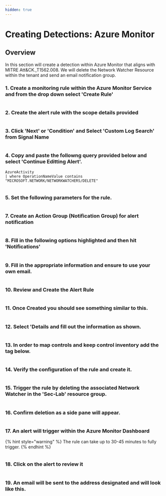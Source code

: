 ```yaml
---
hidden: true
---
```


# Creating Detections: Azure Monitor

## Overview

In this section will create a detection within Azure Monitor that aligns with MITRE Att\&CK.,T1562.008. We will delete the Network Watcher Resource within the tenant and send an email notification group.

### 1. Create a monitoring rule within the Azure Monitor Service and from the drop down select 'Create Rule'

<figure><img src=".gitbook/assets/image (50).png" alt=""><figcaption></figcaption></figure>

### 2. Create the alert rule with the scope details provided

<figure><img src=".gitbook/assets/image (41).png" alt=""><figcaption></figcaption></figure>

### 3. Click 'Next' or 'Condition' and Select 'Custom Log Search' from Signal Name

<figure><img src=".gitbook/assets/image (52).png" alt=""><figcaption></figcaption></figure>

### 4. Copy and paste the followng query provided below and select 'Continue Editting Alert'.&#x20;

```kusto
AzureActivity
| where OperationNameValue contains "MICROSOFT.NETWORK/NETWORKWATCHERS/DELETE"
```

<figure><img src=".gitbook/assets/image (23).png" alt=""><figcaption></figcaption></figure>

### 5. Set the following parameters for the rule.

<figure><img src=".gitbook/assets/image (24).png" alt=""><figcaption></figcaption></figure>

### 7. Create an Action Group (Notification Group) for alert notification



<figure><img src=".gitbook/assets/image (25).png" alt=""><figcaption></figcaption></figure>

### 8. Fill in the following options highlighted and then hit 'Notifications'



<figure><img src=".gitbook/assets/image (26).png" alt=""><figcaption></figcaption></figure>

### 9. Fill in the appropriate information and ensure to use your own email.&#x20;

<figure><img src=".gitbook/assets/image (44).png" alt=""><figcaption></figcaption></figure>

### 10. Review and Create the Alert Rule

<figure><img src=".gitbook/assets/image (28).png" alt=""><figcaption></figcaption></figure>

### 11. Once Created you should see something similar to this.

<figure><img src=".gitbook/assets/image (45).png" alt=""><figcaption></figcaption></figure>

### 12. Select 'Details and fill out the information as shown.

<figure><img src=".gitbook/assets/image (31).png" alt=""><figcaption></figcaption></figure>

### 13. In order to map controls and keep control inventory add the tag below.

<figure><img src=".gitbook/assets/image (32).png" alt=""><figcaption></figcaption></figure>

### 14. Verify the configuration of the rule and create it.

<figure><img src=".gitbook/assets/image (34).png" alt=""><figcaption></figcaption></figure>

### 15. Trigger the rule by deleting the associated Network Watcher in the 'Sec-Lab' resource group.



<figure><img src=".gitbook/assets/image (35).png" alt=""><figcaption></figcaption></figure>

### 16. Confirm deletion as a side pane will appear.

<figure><img src=".gitbook/assets/image (36).png" alt=""><figcaption></figcaption></figure>

### 17. An alert will trigger within the Azure Monitor Dashboard

{% hint style="warning" %}
The rule can take up to 30-45 minutes to fully trigger.&#x20;
{% endhint %}

<figure><img src=".gitbook/assets/image (37).png" alt=""><figcaption></figcaption></figure>

### 18. Click on the alert to review it

<figure><img src=".gitbook/assets/image (38).png" alt=""><figcaption></figcaption></figure>

### 19. An email will be sent to the address designated and will look like this.

<figure><img src=".gitbook/assets/image (40).png" alt=""><figcaption></figcaption></figure>
